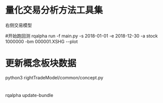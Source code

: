# 量化交易分析方法工具集
右侧交易模型

#开始跑回测
rqalpha run -f main.py -s 2018-01-01 -e 2018-12-30 -a stock 1000000 -bm 000001.XSHG --plot
# 更新概念板块数据
python3 rightTradeModel/common/concept.py
#
rqalpha update-bundle

